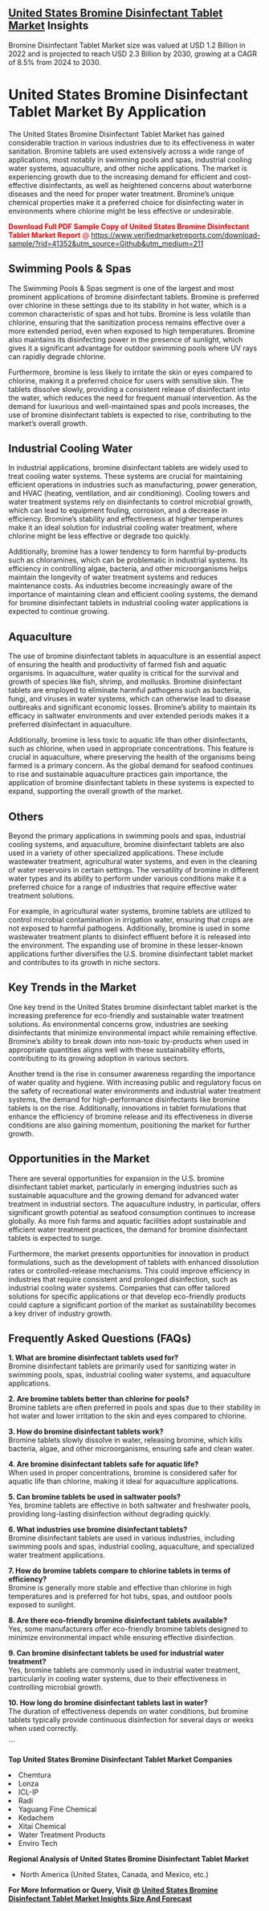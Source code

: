 <h2><a href="https://www.verifiedmarketreports.com/download-sample/?rid=41352&amp;utm_source=Github&amp;utm_medium=211" target="_blank">United States Bromine Disinfectant Tablet Market</a> Insights</h2><p>Bromine Disinfectant Tablet Market size was valued at USD 1.2 Billion in 2022 and is projected to reach USD 2.3 Billion by 2030, growing at a CAGR of 8.5% from 2024 to 2030.</p><p><h1>United States Bromine Disinfectant Tablet Market By Application</h1><p>The United States Bromine Disinfectant Tablet Market has gained considerable traction in various industries due to its effectiveness in water sanitation. Bromine tablets are used extensively across a wide range of applications, most notably in swimming pools and spas, industrial cooling water systems, aquaculture, and other niche applications. The market is experiencing growth due to the increasing demand for efficient and cost-effective disinfectants, as well as heightened concerns about waterborne diseases and the need for proper water treatment. Bromine’s unique chemical properties make it a preferred choice for disinfecting water in environments where chlorine might be less effective or undesirable.</p><p><p><span class=""><span style="color: #ff0000;"><strong>Download Full PDF Sample Copy of United States Bromine Disinfectant Tablet Market Report</strong> @ </span><a href="https://www.verifiedmarketreports.com/download-sample/?rid=41352&amp;utm_source=Github&amp;utm_medium=211" target="_blank">https://www.verifiedmarketreports.com/download-sample/?rid=41352&amp;utm_source=Github&amp;utm_medium=211</a></span></p></p><h2>Swimming Pools & Spas</h2><p>The Swimming Pools & Spas segment is one of the largest and most prominent applications of bromine disinfectant tablets. Bromine is preferred over chlorine in these settings due to its stability in hot water, which is a common characteristic of spas and hot tubs. Bromine is less volatile than chlorine, ensuring that the sanitization process remains effective over a more extended period, even when exposed to high temperatures. Bromine also maintains its disinfecting power in the presence of sunlight, which gives it a significant advantage for outdoor swimming pools where UV rays can rapidly degrade chlorine.</p><p>Furthermore, bromine is less likely to irritate the skin or eyes compared to chlorine, making it a preferred choice for users with sensitive skin. The tablets dissolve slowly, providing a consistent release of disinfectant into the water, which reduces the need for frequent manual intervention. As the demand for luxurious and well-maintained spas and pools increases, the use of bromine disinfectant tablets is expected to rise, contributing to the market’s overall growth.</p><h2>Industrial Cooling Water</h2><p>In industrial applications, bromine disinfectant tablets are widely used to treat cooling water systems. These systems are crucial for maintaining efficient operations in industries such as manufacturing, power generation, and HVAC (heating, ventilation, and air conditioning). Cooling towers and water treatment systems rely on disinfectants to control microbial growth, which can lead to equipment fouling, corrosion, and a decrease in efficiency. Bromine’s stability and effectiveness at higher temperatures make it an ideal solution for industrial cooling water treatment, where chlorine might be less effective or degrade too quickly.</p><p>Additionally, bromine has a lower tendency to form harmful by-products such as chloramines, which can be problematic in industrial systems. Its efficiency in controlling algae, bacteria, and other microorganisms helps maintain the longevity of water treatment systems and reduces maintenance costs. As industries become increasingly aware of the importance of maintaining clean and efficient cooling systems, the demand for bromine disinfectant tablets in industrial cooling water applications is expected to continue growing.</p><h2>Aquaculture</h2><p>The use of bromine disinfectant tablets in aquaculture is an essential aspect of ensuring the health and productivity of farmed fish and aquatic organisms. In aquaculture, water quality is critical for the survival and growth of species like fish, shrimp, and mollusks. Bromine disinfectant tablets are employed to eliminate harmful pathogens such as bacteria, fungi, and viruses in water systems, which can otherwise lead to disease outbreaks and significant economic losses. Bromine’s ability to maintain its efficacy in saltwater environments and over extended periods makes it a preferred disinfectant in aquaculture.</p><p>Additionally, bromine is less toxic to aquatic life than other disinfectants, such as chlorine, when used in appropriate concentrations. This feature is crucial in aquaculture, where preserving the health of the organisms being farmed is a primary concern. As the global demand for seafood continues to rise and sustainable aquaculture practices gain importance, the application of bromine disinfectant tablets in these systems is expected to expand, supporting the overall growth of the market.</p><h2>Others</h2><p>Beyond the primary applications in swimming pools and spas, industrial cooling systems, and aquaculture, bromine disinfectant tablets are also used in a variety of other specialized applications. These include wastewater treatment, agricultural water systems, and even in the cleaning of water reservoirs in certain settings. The versatility of bromine in different water types and its ability to perform under various conditions make it a preferred choice for a range of industries that require effective water treatment solutions.</p><p>For example, in agricultural water systems, bromine tablets are utilized to control microbial contamination in irrigation water, ensuring that crops are not exposed to harmful pathogens. Additionally, bromine is used in some wastewater treatment plants to disinfect effluent before it is released into the environment. The expanding use of bromine in these lesser-known applications further diversifies the U.S. bromine disinfectant tablet market and contributes to its growth in niche sectors.</p><h2>Key Trends in the Market</h2><p>One key trend in the United States bromine disinfectant tablet market is the increasing preference for eco-friendly and sustainable water treatment solutions. As environmental concerns grow, industries are seeking disinfectants that minimize environmental impact while remaining effective. Bromine’s ability to break down into non-toxic by-products when used in appropriate quantities aligns well with these sustainability efforts, contributing to its growing adoption in various sectors.</p><p>Another trend is the rise in consumer awareness regarding the importance of water quality and hygiene. With increasing public and regulatory focus on the safety of recreational water environments and industrial water treatment systems, the demand for high-performance disinfectants like bromine tablets is on the rise. Additionally, innovations in tablet formulations that enhance the efficiency of bromine release and its effectiveness in diverse conditions are also gaining momentum, positioning the market for further growth.</p><h2>Opportunities in the Market</h2><p>There are several opportunities for expansion in the U.S. bromine disinfectant tablet market, particularly in emerging industries such as sustainable aquaculture and the growing demand for advanced water treatment in industrial sectors. The aquaculture industry, in particular, offers significant growth potential as seafood consumption continues to increase globally. As more fish farms and aquatic facilities adopt sustainable and efficient water treatment practices, the demand for bromine disinfectant tablets is expected to surge.</p><p>Furthermore, the market presents opportunities for innovation in product formulations, such as the development of tablets with enhanced dissolution rates or controlled-release mechanisms. This could improve efficiency in industries that require consistent and prolonged disinfection, such as industrial cooling water systems. Companies that can offer tailored solutions for specific applications or that develop eco-friendly products could capture a significant portion of the market as sustainability becomes a key driver of industry growth.</p><h2>Frequently Asked Questions (FAQs)</h2><p><strong>1. What are bromine disinfectant tablets used for?</strong><br>Bromine disinfectant tablets are primarily used for sanitizing water in swimming pools, spas, industrial cooling water systems, and aquaculture applications.</p><p><strong>2. Are bromine tablets better than chlorine for pools?</strong><br>Bromine tablets are often preferred in pools and spas due to their stability in hot water and lower irritation to the skin and eyes compared to chlorine.</p><p><strong>3. How do bromine disinfectant tablets work?</strong><br>Bromine tablets slowly dissolve in water, releasing bromine, which kills bacteria, algae, and other microorganisms, ensuring safe and clean water.</p><p><strong>4. Are bromine disinfectant tablets safe for aquatic life?</strong><br>When used in proper concentrations, bromine is considered safer for aquatic life than chlorine, making it ideal for aquaculture applications.</p><p><strong>5. Can bromine tablets be used in saltwater pools?</strong><br>Yes, bromine tablets are effective in both saltwater and freshwater pools, providing long-lasting disinfection without degrading quickly.</p><p><strong>6. What industries use bromine disinfectant tablets?</strong><br>Bromine disinfectant tablets are used in various industries, including swimming pools and spas, industrial cooling, aquaculture, and specialized water treatment applications.</p><p><strong>7. How do bromine tablets compare to chlorine tablets in terms of efficiency?</strong><br>Bromine is generally more stable and effective than chlorine in high temperatures and is preferred for hot tubs, spas, and outdoor pools exposed to sunlight.</p><p><strong>8. Are there eco-friendly bromine disinfectant tablets available?</strong><br>Yes, some manufacturers offer eco-friendly bromine tablets designed to minimize environmental impact while ensuring effective disinfection.</p><p><strong>9. Can bromine disinfectant tablets be used for industrial water treatment?</strong><br>Yes, bromine tablets are commonly used in industrial water treatment, particularly in cooling water systems, due to their effectiveness in controlling microbial growth.</p><p><strong>10. How long do bromine disinfectant tablets last in water?</strong><br>The duration of effectiveness depends on water conditions, but bromine tablets typically provide continuous disinfection for several days or weeks when used correctly.</p>```</p><p><strong>Top United States Bromine Disinfectant Tablet Market Companies</strong></p><div data-test-id=""><p><li>Chemtura</li><li> Lonza</li><li> ICL-IP</li><li> Radi</li><li> Yaguang Fine Chemical</li><li> Kedachem</li><li> Xitai Chemical</li><li> Water Treatment Products</li><li> Enviro Tech</li></p><div><strong>Regional Analysis of&nbsp;United States Bromine Disinfectant Tablet Market</strong></div><ul><li dir="ltr"><p dir="ltr">North America&nbsp;(United States, Canada, and Mexico, etc.)</p></li></ul><p><strong>For More Information or Query, Visit @&nbsp;</strong><strong><a href="https://www.verifiedmarketreports.com/product/global-bromine-disinfectant-tablet-market-2019-by-manufacturers-regions-type-and-application-forecast-to-2024/?utm_source=Github&amp;utm_medium=211" target="_blank">United States Bromine Disinfectant Tablet Market Insights Size And Forecast</a></strong></p></div>

